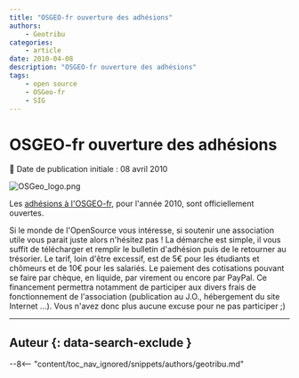 ```yaml
---
title: "OSGEO-fr ouverture des adhésions"
authors:
    - Geotribu
categories:
    - article
date: 2010-04-08
description: "OSGEO-fr ouverture des adhésions"
tags:
    - open source
    - OSGeo-fr
    - SIG
---
```


# OSGEO-fr ouverture des adhésions

:calendar: Date de publication initiale : 08 avril 2010

![OSGeo_logo.png](https://cdn.geotribu.fr/img/logos-icones/entreprises_association/osgeo_fr.png)

Les [adhésions à l'OSGEO-fr](http://osgeo.gloobe.org/drupal/node/8), pour l'année 2010, sont officiellement ouvertes.

Si le monde de l'OpenSource vous intéresse, si soutenir une association utile vous parait juste alors n'hésitez pas ! La démarche est simple, il vous suffit de télécharger et remplir le bulletin d'adhésion puis de le retourner au trésorier. Le tarif, loin d'être excessif, est de 5€ pour les étudiants et chômeurs et de 10€ pour les salariés. Le paiement des cotisations pouvant se faire par chèque, en liquide, par virement ou encore par PayPal. Ce financement permettra notamment de participer aux divers frais de fonctionnement de l'association (publication au J.O., hébergement du site Internet ...). Vous n'avez donc plus aucune excuse pour ne pas participer ;)

----

## Auteur {: data-search-exclude }

--8<-- "content/toc_nav_ignored/snippets/authors/geotribu.md"
